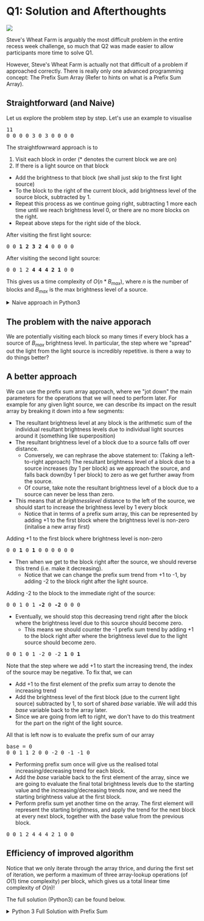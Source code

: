 # Q1: Solution and Afterthoughts

![](/imgs/recess_week_challenge/wheat_farm.png)

Steve's Wheat Farm is arguably the most difficult problem in the entire recess week challenge, so much that Q2 was made easier to allow participants more time to solve Q1.

However, Steve's Wheat Farm is actually not that difficult of a problem if approached correctly. There is really only one advanced programming concept: The Prefix Sum Array (Refer to hints on what is a Prefix Sum Array).

## Straightforward (and Naive)

Let us explore the problem step by step. Let's use an example to visualise

<pre>
11
0 0 0 0 3 0 3 0 0 0 0
</pre>

The straightfowrward approach is to

1. Visit each block in order (\* denotes the current block we are on)
2. If there is a light source on that block

- Add the brightness to that block (we shall just skip to the first light source)
- To the block to the right of the current block, add brightness level of the source block, subtracted by 1.
- Repeat this process as we continue going right, subtracting 1 more each time until we reach brightness level 0, or there are no more blocks on the right.
- Repeat above steps for the right side of the block.

After visiting the first light source:

<pre>
0 0 <b>1 2 3 2 4</b> 0 0 0 0
</pre>

After visiting the second light source:

<pre>
0 0 1 2 <b>4 4 4 2 1 </b>0 0
</pre>

This gives us a time complexity of $O(n * B_{max})$, where $n$ is the number of blocks and $B_{max}$ is the max brightness level of a source.

<details>
<summary> Naive approach in Python3 </summary>

```python
n = int(input())
brightness = [0] * n

raws = input().split()  # Store the source inputs in an array

for i in range(n):
  # Iterate through source inputs, and add them to the final brightness array.
  source = int(raws[i])
  brightness[i] += source
  d = 1 # Represents the current distance away from the source
  for j in range(source - 1, 0, -1):
    # Decrement brightness level by 1 for each block away from source
    if i + d < n:
      # If the dth block on right side of the source block is within the given blocks
      # Add brightness level due to source block at that block
      brightness[i + d] += j

    if i - d >= 0:
      # If dth block on left side of the source block is within the given blocks
      # Add brightness level due to source block at that block
      brightness[i - d] += j
    d += 1 # Increment distance at each iteration

# Now loop through the array to find the number of blocks that meet
# the optimal brightness condition
count = 0
for source in brightness:
  if (source >= 10000 and source <= 30000000):
    count += 1

print(count)
```

</details>

## The problem with the naive apporach

We are potentially visiting each block so many times if every block has a source of $B_{max}$ brightness level. In particular, the step where we "spread" out the light from the light source is incredibly repetitive. is there a way to do things better?

## A better approach

We can use the prefix sum array approach, where we "jot down" the main parameters for the operations that we will need to perform later. For example for any given light source, we can describe its impact on the result array by breaking it down into a few segments:

- The resultant brightness level at any block is the arithmetic sum of the individual resultant brightness levels due to individual light sources around it (something like superposition)
- The resultant brightness level of a block due to a source falls off over distance.
  - Conversely, we can rephrase the above statement to: (Taking a left-to-right approach) The resultant brightness level of a block due to a source increases (by 1 per block) as we approach the source, and falls back down(by 1 per block) to zero as we get further away from the source.
  - Of course, take note the resultant brightness level of a block due to a source can never be less than zero.
- This means that at $brightnesslevel$ distance to the left of the source, we should start to increase the brightness level by 1 every block
  - Notice that in terms of a prefix sum array, this can be represented by adding +1 to the first block where the brightness level is non-zero (initalise a new array first)

Adding +1 to the first block where brightness level is non-zero

<pre>
0 0<b> 1 </b>0 <b>1</b> 0 0 0 0 0 0
</pre>

- Then when we get to the block right after the source, we should reverse this trend (i.e. make it decreasing).
  - Notice that we can change the prefix sum trend from +1 to -1, by adding -2 to the block right after the light source.

Adding -2 to the block to the immediate right of the source:

<pre>
0 0 1 0 1 <b>-2</b> 0 <b>-2</b> 0 0 0
</pre>

- Eventually, we should stop this decreasing trend right after the block where the brightness level due to this source should become zero.
  - This means we should counter the -1 prefix sum trend by adding +1 to the block right after where the brightness level due to the light source should become zero.

<pre>
0 0 1 0 1 -2 0 -2 <b>1</b> 0 <b>1</b>
</pre>

Note that the step where we add +1 to start the increasing trend, the index of the source may be negative. To fix that, we can

- Add +1 to the first element of the prefix sum array to denote the increasing trend
- Add the brightness level of the first block (due to the current light source) subtracted by 1, to sort of shared $base$ variable. We will add this $base$ variable back to the array later.
- Since we are going from left to right, we don't have to do this treatment for the part on the right of the light source.

All that is left now is to evaluate the prefix sum of our array

<pre>
base = 0
0 0 1 1 2 0 0 -2 0 -1 -1 0
</pre>

- Performing prefix sum once will give us the realised total increasing/decreasing trend for each block.
- Add the $base$ variable back to the first element of the array, since we are going to evaluate the final total brightness levels due to the starting value and the increasing/decreasing trends now, and we need the starting brightness value at the first block.
- Perform prefix sum yet another time on the array. The first element will represent the starting brightness, and apply the trend for the next block at every next block, together with the base value from the previous block.

<pre>
0 0 1 2 4 4 4 2 1 0 0
</pre>

## Efficiency of improved algorithm

Notice that we only iterate through the array thrice, and during the first set of iteration, we perform a maximum of three array-lookup operations (of $O(1)$ time complexity) per block, which gives us a total linear time complexity of $O(n)$!

The full solution (Python3) can be found below.

<details>
<summary>Python 3 Full Solution with Prefix Sum</summary>

```python
def prefixSum(arr):
  # Returns array where each element is the cumulative sum of the elements
  # up to its current index in the original array
  arr2 = [0] * len(arr)
  arr2[0] = arr[0]

  for i in range(1, len(arr)):
    arr2[i] = arr2[i - 1] + arr[i]
  return arr2

n = int(input())
sources = [0] * n   # Base Array to perform prefix sum on.

raws = [int(i) for i in input().split()]
base = 0  # Base variable to store the starting value of the array
for i in range(n):
  source = raws[i]
  if source == 0:
    # If the source is zero, there is no need to do anything
    continue
  if i - source + 1 >= 0:
    # Check if the first non-zero brightness level block is within the array bounds
    # If it is within bounds, add +1 to indicate the start of the increasing trend
    sources[i - source + 1] += 1
  else:
    # Otherwise, add +1 to the first element of the array to indicate the trend
    # and also store the starting brightness level at the first block at base variable
    sources[0] += 1
    base += source - i - 1

  if i + 1 < n:
    # If the source is non-zero and not the last block
    # Indicate that the trend should be reversed at the next block
    sources[i + 1] -= 2
    if i + 1 + source < n:
      # And indicate where this reverse trend should end
      # This should be where the brightness level decreases to zero
      sources[i + 1 + source] += 1

# Prefix Sum once gives us the array of total increasing/decreasing trends at each block
pfSources = prefixSum(sources)
# Add base back to the array to set our starting value
pfSources[0] += base
# Prefix sum again to apply the trends from the starting value
res = prefixSum(pfSources)
optimal = 0 # Variable to contain number of optimal blocks
for i in range(n):
  # To find the actual light level, add light level of each block due to sources
  # in both directions, then add cumulative falloff at each block in both directions
  if (res[i] >= 10000 and res[i] < 30000000):
    optimal += 1
print(optimal)
```

</details>
